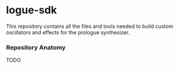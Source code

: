 # logue-sdk 

This repository contains all the files and tools needed to build custom oscillators and effects for the prologue synthesizer.

### Repository Anatomy

TODO
